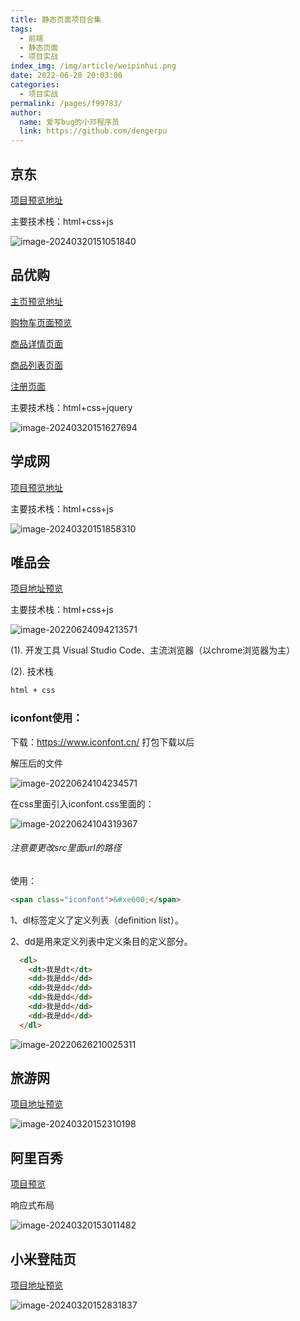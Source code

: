 ```yaml
---
title: 静态页面项目合集
tags: 
  - 前端
  - 静态页面
  - 项目实战
index_img: /img/article/weipinhui.png
date: 2022-06-28 20:03:00
categories: 
  - 项目实战
permalink: /pages/f99783/
author: 
  name: 爱写bug的小邓程序员
  link: https://github.com/dengerpu
---
```


## 京东

[项目预览地址](http://www.006969.xyz/jd/)

主要技术栈：html+css+js

![image-20240320151051840](https://trpora-1300527744.cos.ap-chongqing.myqcloud.com/img/202403201510375.png)

## 品优购

[主页预览地址](http://www.006969.xyz/pyg/)

[购物车页面预览](http://www.006969.xyz/pyg/car.html)

[商品详情页面](http://www.006969.xyz/pyg/details.html)

[商品列表页面](http://www.006969.xyz/pyg/list.html)

[注册页面](http://www.006969.xyz/pyg/regeister.html)

主要技术栈：html+css+jquery

![image-20240320151627694](https://trpora-1300527744.cos.ap-chongqing.myqcloud.com/img/202403201516988.png)

## 学成网

[项目预览地址](http://www.006969.xyz/xuec/)

主要技术栈：html+css+js

![image-20240320151858310](https://trpora-1300527744.cos.ap-chongqing.myqcloud.com/img/202403201518611.png)

## 唯品会

[项目地址预览](http://www.006969.xyz/wph/)

主要技术栈：html+css+js

![image-20220624094213571](https://trpora-1300527744.cos.ap-chongqing.myqcloud.com/img/image-20220624094213571.png)

(1). 开发工具  Visual Studio Code、主流浏览器（以chrome浏览器为主）

(2). 技术栈

```html
html + css
```

### iconfont使用：

下载：https://www.iconfont.cn/  打包下载以后

解压后的文件

![image-20220624104234571](https://trpora-1300527744.cos.ap-chongqing.myqcloud.com/img/image-20220624104234571.png)

在css里面引入iconfont.css里面的：

![image-20220624104319367](https://trpora-1300527744.cos.ap-chongqing.myqcloud.com/img/image-20220624104319367.png)

###### 注意要更改src里面url的路径

使用：

```html
<span class="iconfont">&#xe600;</span>
```

1、dl标签定义了定义列表（definition list）。

2、dd是用来定义列表中定义条目的定义部分。

```html
  <dl>
	<dt>我是dt</dt>
	<dd>我是dd</dd>
	<dd>我是dd</dd>
	<dd>我是dd</dd>
	<dd>我是dd</dd>
	<dd>我是dd</dd>
  </dl>
```



![image-20220626210025311](https://trpora-1300527744.cos.ap-chongqing.myqcloud.com/img/image-20220626210025311.png)

## 旅游网

[项目地址预览](http://www.006969.xyz/hmlv/)

![image-20240320152310198](https://trpora-1300527744.cos.ap-chongqing.myqcloud.com/img/202403201523982.png)

## 阿里百秀

[项目预览](http://www.006969.xyz/jd/%E9%98%BF%E9%87%8C%E7%99%BE%E7%A7%80/index.html)

响应式布局

![image-20240320153011482](https://trpora-1300527744.cos.ap-chongqing.myqcloud.com/img/202403201530666.png)

## 小米登陆页

[项目地址预览](http://www.006969.xyz/xiaomi/)

![image-20240320152831837](https://trpora-1300527744.cos.ap-chongqing.myqcloud.com/img/202403201528018.png)